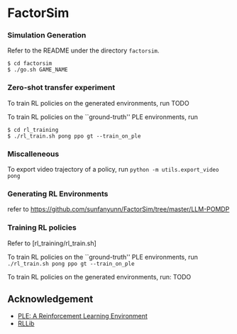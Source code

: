 # FactorSim

### Simulation Generation
Refer to the README under the directory `factorsim`.
```
$ cd factorsim
$ ./go.sh GAME_NAME
```

### Zero-shot transfer experiment
To train RL policies on the generated environments, run
TODO

To train RL policies on the ``ground-truth'' PLE environments, run 
```
$ cd rl_training
$ ./rl_train.sh pong ppo gt --train_on_ple
```

### Miscalleneous
To export video trajectory of a policy, run 
`python -m utils.export_video pong`

### Generating RL Environments

refer to https://github.com/sunfanyunn/FactorSim/tree/master/LLM-POMDP

### Training RL policies
Refer to [rl_training/rl_train.sh]

To train RL policies on the ``ground-truth'' PLE environments, run 
`./rl_train.sh pong ppo gt --train_on_ple`

To train RL policies on the generated environments, run:
TODO


## Acknowledgement
- [PLE: A Reinforcement Learning Environment](https://pygame-learning-environment.readthedocs.io/en/latest/)
- [RLLib](https://docs.ray.io/en/latest/rllib/index.html)